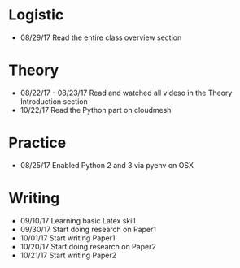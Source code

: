 # Logistic

* 08/29/17 Read the entire class overview section 

# Theory

* 08/22/17 - 08/23/17 Read and watched all videso in the Theory Introduction section
* 10/22/17 Read the Python part on cloudmesh


# Practice

* 08/25/17 Enabled Python 2 and 3 via pyenv on OSX

# Writing

* 09/10/17 Learning basic Latex skill
* 09/30/17 Start doing research on Paper1
* 10/01/17 Start writing Paper1
* 10/20/17 Start doing research on Paper2
* 10/21/17 Start writing Paper2

